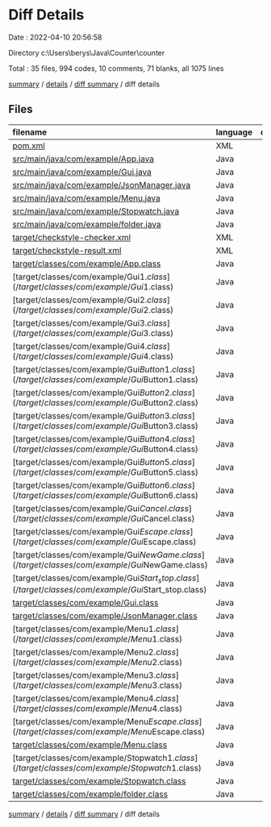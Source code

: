 # Diff Details

Date : 2022-04-10 20:56:58

Directory c:\Users\berys\Java\Counter\counter

Total : 35 files,  994 codes, 10 comments, 71 blanks, all 1075 lines

[summary](results.md) / [details](details.md) / [diff summary](diff.md) / diff details

## Files
| filename | language | code | comment | blank | total |
| :--- | :--- | ---: | ---: | ---: | ---: |
| [pom.xml](/pom.xml) | XML | 1 | 0 | 0 | 1 |
| [src/main/java/com/example/App.java](/src/main/java/com/example/App.java) | Java | -1 | -3 | 1 | -3 |
| [src/main/java/com/example/Gui.java](/src/main/java/com/example/Gui.java) | Java | 176 | 0 | 31 | 207 |
| [src/main/java/com/example/JsonManager.java](/src/main/java/com/example/JsonManager.java) | Java | -8 | -14 | -3 | -25 |
| [src/main/java/com/example/Menu.java](/src/main/java/com/example/Menu.java) | Java | 63 | 1 | 22 | 86 |
| [src/main/java/com/example/Stopwatch.java](/src/main/java/com/example/Stopwatch.java) | Java | 47 | 0 | 11 | 58 |
| [src/main/java/com/example/folder.java](/src/main/java/com/example/folder.java) | Java | 27 | -1 | 4 | 30 |
| [target/checkstyle-checker.xml](/target/checkstyle-checker.xml) | XML | 146 | 27 | 3 | 176 |
| [target/checkstyle-result.xml](/target/checkstyle-result.xml) | XML | 261 | 0 | 1 | 262 |
| [target/classes/com/example/App.class](/target/classes/com/example/App.class) | Java | -2 | 0 | 0 | -2 |
| [target/classes/com/example/Gui$1.class](/target/classes/com/example/Gui$1.class) | Java | 6 | 0 | 0 | 6 |
| [target/classes/com/example/Gui$2.class](/target/classes/com/example/Gui$2.class) | Java | 1 | 0 | 0 | 1 |
| [target/classes/com/example/Gui$3.class](/target/classes/com/example/Gui$3.class) | Java | -1 | 0 | 0 | -1 |
| [target/classes/com/example/Gui$4.class](/target/classes/com/example/Gui$4.class) | Java | 12 | 0 | 0 | 12 |
| [target/classes/com/example/Gui$Button1.class](/target/classes/com/example/Gui$Button1.class) | Java | 11 | 0 | 0 | 11 |
| [target/classes/com/example/Gui$Button2.class](/target/classes/com/example/Gui$Button2.class) | Java | 11 | 0 | 0 | 11 |
| [target/classes/com/example/Gui$Button3.class](/target/classes/com/example/Gui$Button3.class) | Java | 11 | 0 | 0 | 11 |
| [target/classes/com/example/Gui$Button4.class](/target/classes/com/example/Gui$Button4.class) | Java | 11 | 0 | 0 | 11 |
| [target/classes/com/example/Gui$Button5.class](/target/classes/com/example/Gui$Button5.class) | Java | 11 | 0 | 0 | 11 |
| [target/classes/com/example/Gui$Button6.class](/target/classes/com/example/Gui$Button6.class) | Java | 14 | 0 | 0 | 14 |
| [target/classes/com/example/Gui$Cancel.class](/target/classes/com/example/Gui$Cancel.class) | Java | 13 | 0 | 0 | 13 |
| [target/classes/com/example/Gui$Escape.class](/target/classes/com/example/Gui$Escape.class) | Java | 13 | 0 | 0 | 13 |
| [target/classes/com/example/Gui$NewGame.class](/target/classes/com/example/Gui$NewGame.class) | Java | 15 | 0 | 0 | 15 |
| [target/classes/com/example/Gui$Start_stop.class](/target/classes/com/example/Gui$Start_stop.class) | Java | 15 | 0 | 0 | 15 |
| [target/classes/com/example/Gui.class](/target/classes/com/example/Gui.class) | Java | 26 | 0 | 0 | 26 |
| [target/classes/com/example/JsonManager.class](/target/classes/com/example/JsonManager.class) | Java | -4 | 0 | 0 | -4 |
| [target/classes/com/example/Menu$1.class](/target/classes/com/example/Menu$1.class) | Java | 1 | 0 | 0 | 1 |
| [target/classes/com/example/Menu$2.class](/target/classes/com/example/Menu$2.class) | Java | 18 | 0 | 1 | 19 |
| [target/classes/com/example/Menu$3.class](/target/classes/com/example/Menu$3.class) | Java | 11 | 0 | 0 | 11 |
| [target/classes/com/example/Menu$4.class](/target/classes/com/example/Menu$4.class) | Java | 12 | 0 | 0 | 12 |
| [target/classes/com/example/Menu$Escape.class](/target/classes/com/example/Menu$Escape.class) | Java | 15 | 0 | 0 | 15 |
| [target/classes/com/example/Menu.class](/target/classes/com/example/Menu.class) | Java | 13 | 0 | 0 | 13 |
| [target/classes/com/example/Stopwatch$1.class](/target/classes/com/example/Stopwatch$1.class) | Java | 17 | 0 | 0 | 17 |
| [target/classes/com/example/Stopwatch.class](/target/classes/com/example/Stopwatch.class) | Java | 33 | 0 | 0 | 33 |
| [target/classes/com/example/folder.class](/target/classes/com/example/folder.class) | Java | -1 | 0 | 0 | -1 |

[summary](results.md) / [details](details.md) / [diff summary](diff.md) / diff details